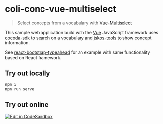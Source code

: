 # coli-conc-vue-multiselect

> Select concepts from a vocabulary with [Vue-Multiselect](https://vue-multiselect.js.org/)

This sample web application build with the [Vue] JavaScript framework uses [cocoda-sdk] to search on a vocabulary and [jskos-tools] to show concept information.

See [react-bootstrap-typeahead](react-bootstrap-typeahead) for an example with same functionality based on React framework.

## Try out locally

```bash
npm i
npm run serve
```

## Try out online

[![Edit in CodeSandbox](https://codesandbox.io/static/img/play-codesandbox.svg)](https://codesandbox.io/s/github/gbv/coli-conc-examples/tree/main/vue-multiselect?file=/src/App.vue)

[vue]: https://vuejs.org/
[cocoda-sdk]: https://github.com/gbv/cocoda-sdk#readme
[jskos-tools]: https://github.com/gbv/jskos-tools#readme
